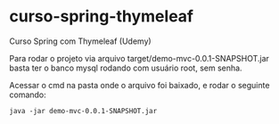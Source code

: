 # curso-spring-thymeleaf
Curso Spring com Thymeleaf (Udemy)

Para rodar o projeto via arquivo target/demo-mvc-0.0.1-SNAPSHOT.jar basta ter o banco mysql rodando 
com usuário root, sem senha.

Acessar o cmd na pasta onde o arquivo foi baixado, e rodar o seguinte comando:
```
java -jar demo-mvc-0.0.1-SNAPSHOT.jar
```
